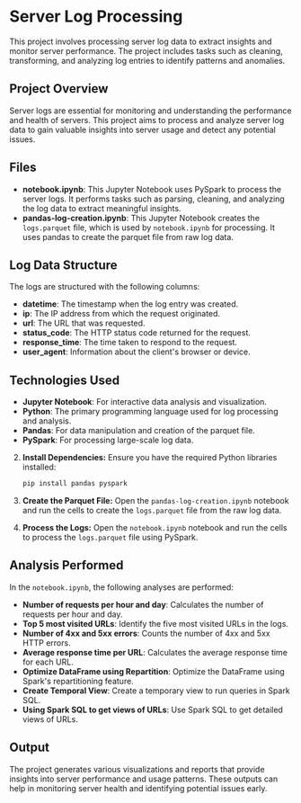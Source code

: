 # Server Log Processing

This project involves processing server log data to extract insights and monitor server performance. The project includes tasks such as cleaning, transforming, and analyzing log entries to identify patterns and anomalies.

## Project Overview

Server logs are essential for monitoring and understanding the performance and health of servers. This project aims to process and analyze server log data to gain valuable insights into server usage and detect any potential issues.

## Files

- **notebook.ipynb**: This Jupyter Notebook uses PySpark to process the server logs. It performs tasks such as parsing, cleaning, and analyzing the log data to extract meaningful insights.
- **pandas-log-creation.ipynb**: This Jupyter Notebook creates the `logs.parquet` file, which is used by `notebook.ipynb` for processing. It uses pandas to create the parquet file from raw log data.

## Log Data Structure

The logs are structured with the following columns:
- **datetime**: The timestamp when the log entry was created.
- **ip**: The IP address from which the request originated.
- **url**: The URL that was requested.
- **status_code**: The HTTP status code returned for the request.
- **response_time**: The time taken to respond to the request.
- **user_agent**: Information about the client's browser or device.

## Technologies Used

- **Jupyter Notebook**: For interactive data analysis and visualization.
- **Python**: The primary programming language used for log processing and analysis.
- **Pandas**: For data manipulation and creation of the parquet file.
- **PySpark**: For processing large-scale log data.

2. **Install Dependencies:**
   Ensure you have the required Python libraries installed:
   ```bash
   pip install pandas pyspark
   ```

3. **Create the Parquet File:**
   Open the `pandas-log-creation.ipynb` notebook and run the cells to create the `logs.parquet` file from the raw log data.

4. **Process the Logs:**
   Open the `notebook.ipynb` notebook and run the cells to process the `logs.parquet` file using PySpark. 

## Analysis Performed

In the `notebook.ipynb`, the following analyses are performed:
- **Number of requests per hour and day**: Calculates the number of requests per hour and day.
- **Top 5 most visited URLs**: Identify the five most visited URLs in the logs.
- **Number of 4xx and 5xx errors**: Counts the number of 4xx and 5xx HTTP errors.
- **Average response time per URL**: Calculates the average response time for each URL.
- **Optimize DataFrame using Repartition**: Optimize the DataFrame using Spark's repartitioning feature.
- **Create Temporal View**: Create a temporary view to run queries in Spark SQL.
- **Using Spark SQL to get views of URLs**: Use Spark SQL to get detailed views of URLs.

## Output

The project generates various visualizations and reports that provide insights into server performance and usage patterns. These outputs can help in monitoring server health and identifying potential issues early.

